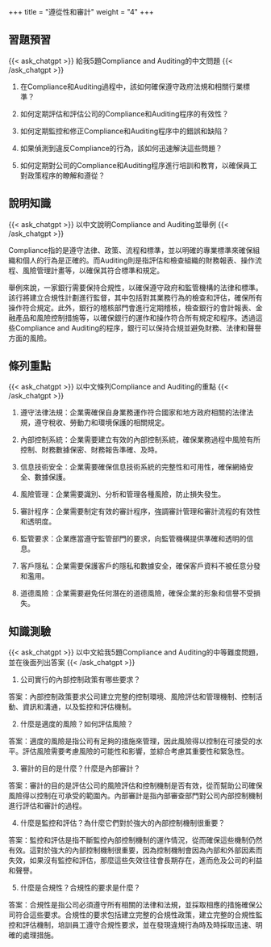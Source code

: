 +++
title = "遵從性和審計"
weight = "4"
+++
## 習題預習
{{< ask_chatgpt >}}
給我5題Compliance and Auditing的中文問題
{{< /ask_chatgpt >}}



1. 在Compliance和Auditing過程中，該如何確保遵守政府法規和相關行業標準？

2. 如何定期評估和評估公司的Compliance和Auditing程序的有效性？

3. 如何定期監控和修正Compliance和Auditing程序中的錯誤和缺陷？

4. 如果偵測到違反Compliance的行為，該如何迅速解決這些問題？

5. 如何定期對公司的Compliance和Auditing程序進行培訓和教育，以確保員工對政策程序的瞭解和遵從？   

## 說明知識
{{< ask_chatgpt >}}
以中文說明Compliance and Auditing並舉例
{{< /ask_chatgpt >}}



Compliance指的是遵守法律、政策、流程和標準，並以明確的專業標準來確保組織和個人的行為是正確的。而Auditing則是指評估和檢查組織的財務報表、操作流程、風險管理計畫等，以確保其符合標準和規定。

舉例來說，一家銀行需要保持合規性，以確保遵守政府和監管機構的法律和標準。該行將建立合規性計劃進行監督，其中包括對其業務行為的檢查和評估，確保所有操作符合規定。此外，銀行的稽核部門會進行定期稽核，檢查銀行的會計報表、金融產品和風險控制措施等，以確保銀行的運作和操作符合所有規定和程序。透過這些Compliance and Auditing的程序，銀行可以保持合規並避免財務、法律和聲譽方面的風險。   

## 條列重點
{{< ask_chatgpt >}}
以中文條列Compliance and Auditing的重點
{{< /ask_chatgpt >}}



1. 遵守法律法規：企業需確保自身業務運作符合國家和地方政府相關的法律法規，遵守稅收、勞動力和環境保護的相關規定。

2. 內部控制系統：企業需要建立有效的內部控制系統，確保業務過程中風險有所控制、財務數據保密、財務報告準確、及時。

3. 信息技術安全：企業需要確保信息技術系統的完整性和可用性，確保網絡安全、數據保護。

4. 風險管理：企業需要識別、分析和管理各種風險，防止損失發生。

5. 審計程序：企業需要制定有效的審計程序，強調審計管理和審計流程的有效性和透明度。

6. 監管要求：企業應當遵守監管部門的要求，向監管機構提供準確和透明的信息。

7. 客戶隱私：企業需要保護客戶的隱私和數據安全，確保客戶資料不被任意分發和濫用。

8. 道德風險：企業需要避免任何潛在的道德風險，確保企業的形象和信譽不受損失。   

## 知識測驗
{{< ask_chatgpt >}}
以中文給我5題Compliance and Auditing的中等難度問題，並在後面列出答案
{{< /ask_chatgpt >}}



1. 公司實行的內部控制政策有哪些要求？

答案：內部控制政策要求公司建立完整的控制環境、風險評估和管理機制、控制活動、資訊和溝通，以及監控和評估機制。

2. 什麼是適度的風險？如何評估風險？

答案：適度的風險是指公司有足夠的措施來管理，因此風險得以控制在可接受的水平。評估風險需要考慮風險的可能性和影響，並綜合考慮其重要性和緊急性。

3. 審計的目的是什麼？什麼是內部審計？

答案：審計的目的是評估公司的風險評估和控制機制是否有效，從而幫助公司確保風險得以控制在可承受的範圍內。內部審計是指內部審查部門對公司內部控制機制進行評估和審計的過程。

4. 什麼是監控和評估？為什麼它們對於強大的內部控制機制很重要？

答案：監控和評估是指不斷監控內部控制機制的運作情況，從而確保這些機制仍然有效。這對於強大的內部控制機制很重要，因為控制機制會因為內部和外部因素而失效，如果沒有監控和評估，那麼這些失效往往會長期存在，進而危及公司的利益和聲譽。

5. 什麼是合規性？合規性的要求是什麼？

答案：合規性是指公司必須遵守所有相關的法律和法規，並採取相應的措施確保公司符合這些要求。合規性的要求包括建立完整的合規性政策，建立完整的合規性監控和評估機制，培訓員工遵守合規性要求，並在發現違規行為時及時採取迅速、明確的處理措施。   

